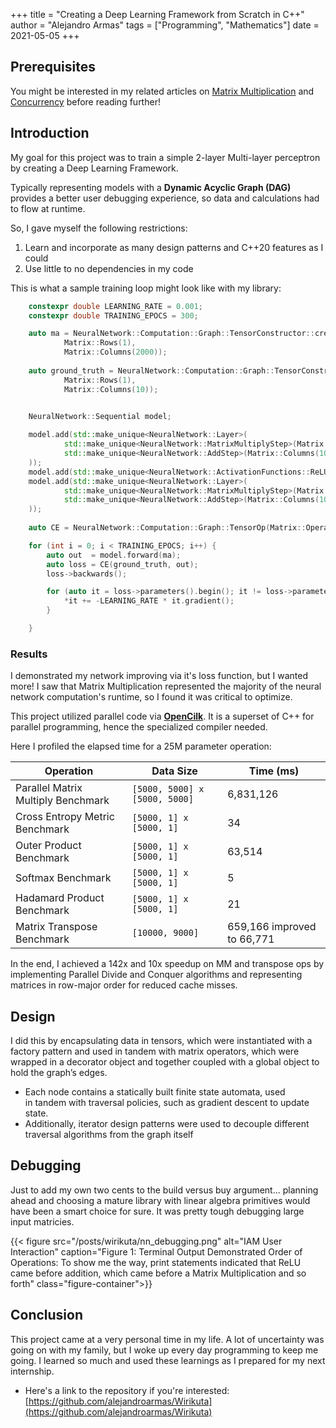 +++
title = "Creating a Deep Learning Framework from Scratch in C++" 
author = "Alejandro Armas"
tags = ["Programming", "Mathematics"]
date = 2021-05-05
+++

## Prerequisites

You might be interested in my related articles on [Matrix Multiplication](/post/matrix_multiplication/) and [Concurrency](/post/concurrency/) before reading further! 

## Introduction

My goal for this project was to train a simple 2-layer Multi-layer perceptron by creating a Deep Learning Framework. 


Typically representing models with a **Dynamic Acyclic Graph (DAG)** provides a better user debugging experience, so data and calculations had to flow at runtime. 

So, I gave myself the following restrictions:
1. Learn and incorporate as many design patterns and C++20 features as I could
2. Use little to no dependencies in my code

This is what a sample training loop might look like with my library:  

```c++
    constexpr double LEARNING_RATE = 0.001; 
    constexpr double TRAINING_EPOCS = 300; 

    auto ma = NeuralNetwork::Computation::Graph::TensorConstructor::create(
            Matrix::Rows(1), 
            Matrix::Columns(2000));
    
    auto ground_truth = NeuralNetwork::Computation::Graph::TensorConstructor::create(
            Matrix::Rows(1), 
            Matrix::Columns(10));
    

    NeuralNetwork::Sequential model;

    model.add(std::make_unique<NeuralNetwork::Layer>(
            std::make_unique<NeuralNetwork::MatrixMultiplyStep>(Matrix::Rows(2000), Matrix::Columns(1000)),
            std::make_unique<NeuralNetwork::AddStep>(Matrix::Columns(1000))    
    ));
    model.add(std::make_unique<NeuralNetwork::ActivationFunctions::ReLU>());
    model.add(std::make_unique<NeuralNetwork::Layer>(
            std::make_unique<NeuralNetwork::MatrixMultiplyStep>(Matrix::Rows(1000), Matrix::Columns(10)),
            std::make_unique<NeuralNetwork::AddStep>(Matrix::Columns(10))    
    ));
    
    auto CE = NeuralNetwork::Computation::Graph::TensorOp(Matrix::Operations::Metric::CrossEntropy{});

    for (int i = 0; i < TRAINING_EPOCS; i++) {
        auto out  = model.forward(ma);
        auto loss = CE(ground_truth, out);        
        loss->backwards();

        for (auto it = loss->parameters().begin(); it != loss->parameters().end(); ++it) {
            *it += -LEARNING_RATE * it.gradient();
        }

    }
```


### Results

I demonstrated my network improving via it's loss function, but I wanted more! I saw that Matrix Multiplication represented the majority of the neural network computation's runtime, so I found it was critical to optimize.

This project utilized parallel code via **[OpenCilk](https://www.opencilk.org)**. It is a superset of C++ for parallel programming, hence the specialized compiler needed.

Here I profiled the elapsed time for a 25M parameter operation: 

| Operation                          | Data Size                     | Time (ms)                  |
| ---------------------------------- | ----------------------------- | -------------------------- |
| Parallel Matrix Multiply Benchmark | `[5000, 5000] x [5000, 5000]` | 6,831,126                  |
| Cross Entropy Metric Benchmark     | `[5000, 1] x [5000, 1]`       | 34                         |
| Outer Product Benchmark            | `[5000, 1] x [5000, 1]`       | 63,514                     |
| Softmax Benchmark                  | `[5000, 1] x [5000, 1]`       | 5                          |
| Hadamard Product Benchmark         | `[5000, 1] x [5000, 1]`       | 21                         |
| Matrix Transpose Benchmark         | `[10000, 9000]`               | 659,166 improved to 66,771 |

In the end, I achieved a 142x and 10x speedup on MM and transpose ops by implementing Parallel Divide and Conquer algorithms and representing matrices in row-major order for reduced cache misses.

## Design

I did this by encapsulating data in tensors, which were instantiated with a factory pattern and used in tandem with matrix operators, which were wrapped in a decorator object and together coupled with a global object to hold the graph’s edges. 

- Each node contains a statically built finite state automata, used in tandem with traversal policies, such as gradient descent to update state. 
- Additionally, iterator design patterns were used to decouple different traversal algorithms from the graph itself 

## Debugging

Just to add my own two cents to the build versus buy argument... planning ahead and choosing a mature library with linear algebra primitives would have been a smart choice for sure. It was pretty tough debugging large input matricies. 
 
{{< figure src="/posts/wirikuta/nn_debugging.png" alt="IAM User Interaction" caption="Figure 1: Terminal Output Demonstrated Order of Operations: To show me the way, print statements indicated that ReLU came before addition, which came before a Matrix Multiplication and so forth" class="figure-container">}}


 
## Conclusion

This project came at a very personal time in my life. A lot of uncertainty was going on with my family, but I woke up every day programming to keep me going. I learned so much and used these learnings as I prepared for my next internship. 

- Here's a link to the repository if you're interested: [https://github.com/alejandroarmas/Wirikuta](https://github.com/alejandroarmas/Wirikuta)

<!-- ### Chain Rule

                DESCRIPTION:

Compute the gradients of each parent operand for each respective tensor. 

Recall the chain rule applied to vectorized gradients:
$$\frac{dJ}{dx} = \frac{dj}{dz} * \frac{dz}{dx}$$


There are three cases to consider:

Suppose we have the incoming gradient $\frac{dj}{dz}$ and we have $\vec{z}$ and $\vec{x}$, which are vectors in $R^n$ and $\bf{W}$ is a matrix in $R^{m*n}$

#### Case 1

$\vec{z} = \bf{W}\vec{x}$, where :
	
dj/dx = dj/dz * W
dj/dW = outerproduct{(dj/dz)^T, x^T}    


#### Case 2:

Now consider, $\vec{z} = \vec{x}\bf{W}$

dj/dx = dj/dz * W^T
dj/dW = outerproduct{x^T, dj/dz}

-->
